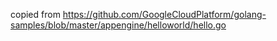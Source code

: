 copied from https://github.com/GoogleCloudPlatform/golang-samples/blob/master/appengine/helloworld/hello.go
